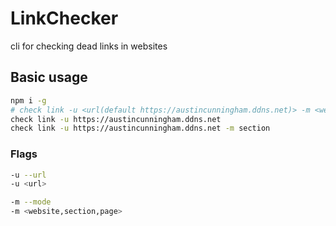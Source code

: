 # LinkChecker

cli for checking dead links in websites

## Basic usage

```bash
npm i -g
# check link -u <url(default https://austincunningham.ddns.net)> -m <website,section(default),page>e.g.
check link -u https://austincunningham.ddns.net
check link -u https://austincunningham.ddns.net -m section
```

### Flags

```bash
-u --url 
-u <url>

-m --mode
-m <website,section,page>
```

